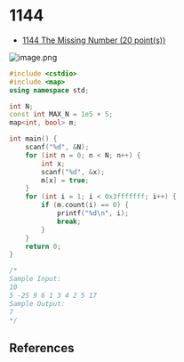 # 1144

- [1144 The Missing Number (20 point(s))](https://pintia.cn/problem-sets/994805342720868352/problems/994805343463260160)

![image.png](https://i.loli.net/2019/09/05/J61KuOsStG4CbRn.png)

```c++
#include <cstdio>
#include <map>
using namespace std;

int N;
const int MAX_N = 1e5 + 5;
map<int, bool> m;

int main() {
	scanf("%d", &N);
	for (int n = 0; n < N; n++) {
		int x;
		scanf("%d", &x);
		m[x] = true;
	}
	for (int i = 1; i < 0x3fffffff; i++) {
		if (m.count(i) == 0) {
			printf("%d\n", i);
			break;
		}
	}
	return 0;
}

/*
Sample Input:
10
5 -25 9 6 1 3 4 2 5 17
Sample Output:
7
*/

```

## References


